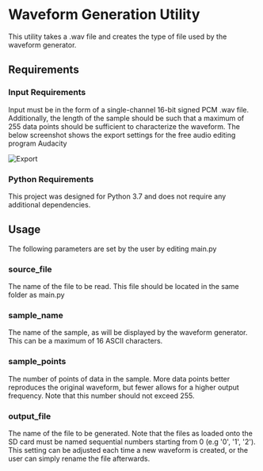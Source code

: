# Waveform Generation Utility

This utility takes a .wav file and creates the type of file used
by the waveform generator.

## Requirements

### Input Requirements

Input must be in the form of a single-channel 16-bit signed PCM .wav file.
Additionally, the length of the sample should be such that a maximum of 255
data points should be sufficient to characterize the waveform. The below
screenshot shows the export settings for the free audio editing program
Audacity

![Export](../../images/export.jpg)

### Python Requirements

This project was designed for Python 3.7 and does not require any additional
dependencies.

## Usage

The following parameters are set by the user by editing main.py

### source_file

The name of the file to be read. This file should be located in the same folder
as main.py

### sample_name

The name of the sample, as will be displayed by the waveform generator. This
can be a maximum of 16 ASCII characters.

### sample_points

The number of points of data in the sample. More data points better reproduces
the original waveform, but fewer allows for a higher output frequency. Note that
this number should not exceed 255.

### output_file

The name of the file to be generated. Note that the files as loaded onto the
SD card must be named sequential numbers starting from 0 (e.g '0', '1', '2').
This setting can be adjusted each time a new waveform is created, or the user
can simply rename the file afterwards.
